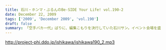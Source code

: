 ```yaml
---
title: 石川・ホンマ・ぶるんのBe-SIDE Your Life! vol.190-2
date: December 22, 2009
tags: ['2009', 'December 2009', 'vol.190']
draft: false
summary: 「空手バカ一代」ばりに、編集こもりを決行していた石川サン。イベント会場を盛りたてるべく、お楽しみいただけるであろう映像を鋭意制作中です。イベント最新情報は「お知らせ」もしくは「ホンマのブログ」をつねにクリック！クリック！NAMAE
---
```


http://project-phi.ddo.jp/ishikawa/ishikawa190_2.mp3
